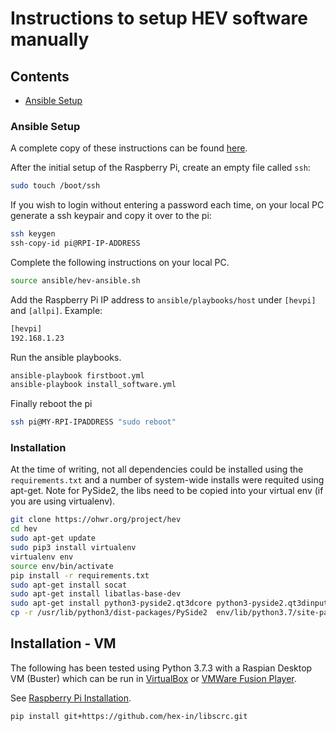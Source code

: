 # Instructions to setup HEV software manually

## Contents

* [Ansible Setup](#ansible-setup)

### Ansible Setup

A complete copy of these instructions can be found [here](ansible/README.md).

After the initial setup of the Raspberry Pi, create an empty file called `ssh`:

```bash
sudo touch /boot/ssh
```

If you wish to login without entering a password each time, on your local PC generate a ssh keypair and copy it over to the pi:

```bash
ssh keygen
ssh-copy-id pi@RPI-IP-ADDRESS
```

Complete the following instructions on your local PC.

```bash
source ansible/hev-ansible.sh
```

Add the Raspberry Pi IP address to `ansible/playbooks/host` under `[hevpi]` and `[allpi]`. Example:

```bash
[hevpi]
192.168.1.23
```

Run the ansible playbooks.

```bash
ansible-playbook firstboot.yml
ansible-playbook install_software.yml
```

Finally reboot the pi

```bash
ssh pi@MY-RPI-IPADDRESS "sudo reboot"
```

### Installation

At the time of writing, not all dependencies could be installed using the `requirements.txt` and a number of system-wide installs were requited using apt-get. Note for PySide2, the libs need to be copied into your virtual env (if you are using virtualenv).

```bash
git clone https://ohwr.org/project/hev
cd hev
sudo apt-get update
sudo pip3 install virtualenv
virtualenv env
source env/bin/activate
pip install -r requirements.txt
sudo apt-get install socat
sudo apt-get install libatlas-base-dev
sudo apt-get install python3-pyside2.qt3dcore python3-pyside2.qt3dinput python3-pyside2.qt3dlogic python3-pyside2.qt3drender python3-pyside2.qtcharts python3-pyside2.qtconcurrent python3-pyside2.qtcore python3-pyside2.qtgui python3-pyside2.qthelp python3-pyside2.qtlocation python3-pyside2.qtmultimedia python3-pyside2.qtmultimediawidgets python3-pyside2.qtnetwork python3-pyside2.qtopengl python3-pyside2.qtpositioning python3-pyside2.qtprintsupport python3-pyside2.qtqml python3-pyside2.qtquick python3-pyside2.qtquickwidgets python3-pyside2.qtscript python3-pyside2.qtscripttools python3-pyside2.qtsensors python3-pyside2.qtsql python3-pyside2.qtsvg python3-pyside2.qttest python3-pyside2.qttexttospeech python3-pyside2.qtuitools python3-pyside2.qtwebchannel python3-pyside2.qtwebsockets python3-pyside2.qtwidgets python3-pyside2.qtx11extras python3-pyside2.qtxml python3-pyside2.qtxmlpatterns python3-pyside2uic
cp -r /usr/lib/python3/dist-packages/PySide2  env/lib/python3.7/site-packages/
```

## Installation - VM

The following has been tested using Python 3.7.3 with a Raspian Desktop VM (Buster) which can be run in [VirtualBox](https://www.virtualbox.org/) or [VMWare Fusion Player](https://www.vmware.com/products/fusion.html).

See [Raspberry Pi Installation](#installation---rpi).

```bash
pip install git+https://github.com/hex-in/libscrc.git
```
